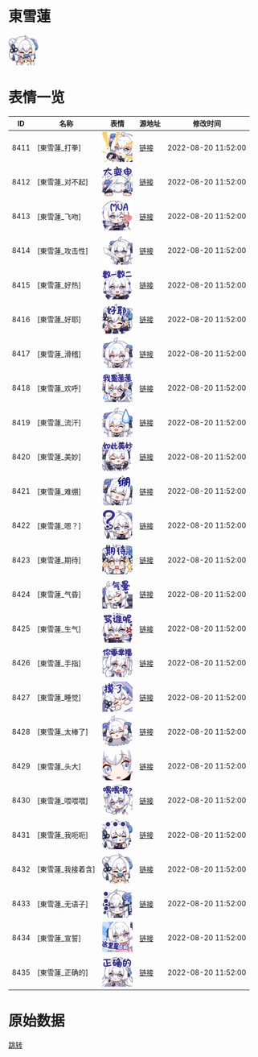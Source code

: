 # 東雪蓮

<img src="./cover.png" height="60" alt="cover" />

# 表情一览

|ID|名称|表情|源地址|修改时间|
|----|----|----|----|----|
|8411|[東雪蓮_打拳]|<img src="./pic/008411_%5B東雪蓮_打拳%5D.png" height="60" alt="打拳"/>|[链接](http://i0.hdslb.com/bfs/emote/26733e199125902b6171999b84658ee273a72a62.png)|2022-08-20 11:52:00|
|8412|[東雪蓮_对不起]|<img src="./pic/008412_%5B東雪蓮_对不起%5D.png" height="60" alt="对不起"/>|[链接](http://i0.hdslb.com/bfs/emote/6857d6f9d116f96f4073bc8d03a28019f8877204.png)|2022-08-20 11:52:00|
|8413|[東雪蓮_飞吻]|<img src="./pic/008413_%5B東雪蓮_飞吻%5D.png" height="60" alt="飞吻"/>|[链接](http://i0.hdslb.com/bfs/emote/c06eabeaec7b07c3226c937257e3cd22831b79a2.png)|2022-08-20 11:52:00|
|8414|[東雪蓮_攻击性]|<img src="./pic/008414_%5B東雪蓮_攻击性%5D.png" height="60" alt="攻击性"/>|[链接](http://i0.hdslb.com/bfs/emote/89a5a32c5c1fec51ef21023fe219ef196cf4be35.png)|2022-08-20 11:52:00|
|8415|[東雪蓮_好热]|<img src="./pic/008415_%5B東雪蓮_好热%5D.png" height="60" alt="好热"/>|[链接](http://i0.hdslb.com/bfs/emote/1361006e180fb5309d3af121419a6e8e04ce65c3.png)|2022-08-20 11:52:00|
|8416|[東雪蓮_好耶]|<img src="./pic/008416_%5B東雪蓮_好耶%5D.png" height="60" alt="好耶"/>|[链接](http://i0.hdslb.com/bfs/emote/22657af386d796a93f4318727594538d30481530.png)|2022-08-20 11:52:00|
|8417|[東雪蓮_滑稽]|<img src="./pic/008417_%5B東雪蓮_滑稽%5D.png" height="60" alt="滑稽"/>|[链接](http://i0.hdslb.com/bfs/emote/3e0f8a4e0190476c1160a7721755680b37d63bc4.png)|2022-08-20 11:52:00|
|8418|[東雪蓮_欢呼]|<img src="./pic/008418_%5B東雪蓮_欢呼%5D.png" height="60" alt="欢呼"/>|[链接](http://i0.hdslb.com/bfs/emote/30fdea192c56831ff3f2cffcf0906f3b954d36e1.png)|2022-08-20 11:52:00|
|8419|[東雪蓮_流汗]|<img src="./pic/008419_%5B東雪蓮_流汗%5D.png" height="60" alt="流汗"/>|[链接](http://i0.hdslb.com/bfs/emote/9f2933acf4a6e38ff0db1a4db6a360062890abde.png)|2022-08-20 11:52:00|
|8420|[東雪蓮_美妙]|<img src="./pic/008420_%5B東雪蓮_美妙%5D.png" height="60" alt="美妙"/>|[链接](http://i0.hdslb.com/bfs/emote/4e2195170df7ef5def7b5e89cd557418d5b0076b.png)|2022-08-20 11:52:00|
|8421|[東雪蓮_难绷]|<img src="./pic/008421_%5B東雪蓮_难绷%5D.png" height="60" alt="难绷"/>|[链接](http://i0.hdslb.com/bfs/emote/53767670453e29258dc64f0acfbb40bb9f637faa.png)|2022-08-20 11:52:00|
|8422|[東雪蓮_嗯？]|<img src="./pic/008422_%5B東雪蓮_嗯？%5D.png" height="60" alt="嗯？"/>|[链接](http://i0.hdslb.com/bfs/emote/3dd2b06df390e449586d5ef7c9f57fd4b4fbbae2.png)|2022-08-20 11:52:00|
|8423|[東雪蓮_期待]|<img src="./pic/008423_%5B東雪蓮_期待%5D.png" height="60" alt="期待"/>|[链接](http://i0.hdslb.com/bfs/emote/c75123cc91c9b90c8cae768731566069f33fd97c.png)|2022-08-20 11:52:00|
|8424|[東雪蓮_气昏]|<img src="./pic/008424_%5B東雪蓮_气昏%5D.png" height="60" alt="气昏"/>|[链接](http://i0.hdslb.com/bfs/emote/46dc34489c2cd4eb0fb49f0287043d2e03415899.png)|2022-08-20 11:52:00|
|8425|[東雪蓮_生气]|<img src="./pic/008425_%5B東雪蓮_生气%5D.png" height="60" alt="生气"/>|[链接](http://i0.hdslb.com/bfs/emote/57497b0b4f65976789c80257180591e98eefee8b.png)|2022-08-20 11:52:00|
|8426|[東雪蓮_手指]|<img src="./pic/008426_%5B東雪蓮_手指%5D.png" height="60" alt="手指"/>|[链接](http://i0.hdslb.com/bfs/emote/2ea4dd20053ca3c5e76a77ee31554b544b09eb3a.png)|2022-08-20 11:52:00|
|8427|[東雪蓮_睡觉]|<img src="./pic/008427_%5B東雪蓮_睡觉%5D.png" height="60" alt="睡觉"/>|[链接](http://i0.hdslb.com/bfs/emote/5f552971ac55be6a2af1453ec91553b3858613ae.png)|2022-08-20 11:52:00|
|8428|[東雪蓮_太棒了]|<img src="./pic/008428_%5B東雪蓮_太棒了%5D.png" height="60" alt="太棒了"/>|[链接](http://i0.hdslb.com/bfs/emote/b95d39934abd067830703a52781be3b974ed5435.png)|2022-08-20 11:52:00|
|8429|[東雪蓮_头大]|<img src="./pic/008429_%5B東雪蓮_头大%5D.png" height="60" alt="头大"/>|[链接](http://i0.hdslb.com/bfs/emote/248b93573763f58d873afc66f410f7f428a14da5.png)|2022-08-20 11:52:00|
|8430|[東雪蓮_喂喂喂]|<img src="./pic/008430_%5B東雪蓮_喂喂喂%5D.png" height="60" alt="喂喂喂"/>|[链接](http://i0.hdslb.com/bfs/emote/d6aa958e67d297bae6533e7fe02843bed18d4289.png)|2022-08-20 11:52:00|
|8431|[東雪蓮_我呃呃]|<img src="./pic/008431_%5B東雪蓮_我呃呃%5D.png" height="60" alt="我呃呃"/>|[链接](http://i0.hdslb.com/bfs/emote/0b8ad06418e6f017452894762744cfa6b234ec84.png)|2022-08-20 11:52:00|
|8432|[東雪蓮_我接着含]|<img src="./pic/008432_%5B東雪蓮_我接着含%5D.png" height="60" alt="我接着含"/>|[链接](http://i0.hdslb.com/bfs/emote/cbed66a234c654d694e6731fcd065ec60798c004.png)|2022-08-20 11:52:00|
|8433|[東雪蓮_无语子]|<img src="./pic/008433_%5B東雪蓮_无语子%5D.png" height="60" alt="无语子"/>|[链接](http://i0.hdslb.com/bfs/emote/e5165339eb6d00d348d49521482aeb1998a71add.png)|2022-08-20 11:52:00|
|8434|[東雪蓮_宣誓]|<img src="./pic/008434_%5B東雪蓮_宣誓%5D.png" height="60" alt="宣誓"/>|[链接](http://i0.hdslb.com/bfs/emote/14930caf252cb1b4d1136af0fdc8b4d665c325f5.png)|2022-08-20 11:52:00|
|8435|[東雪蓮_正确的]|<img src="./pic/008435_%5B東雪蓮_正确的%5D.png" height="60" alt="正确的"/>|[链接](http://i0.hdslb.com/bfs/emote/a38261febb403c74e8d17befd9273cb94f0f79d6.png)|2022-08-20 11:52:00|

# 原始数据

[跳转](./raw.json)

